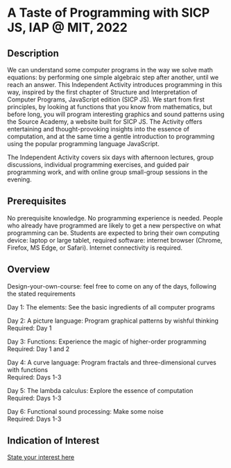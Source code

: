 # A Taste of Programming with SICP JS, IAP @ MIT, 2022

## Description

We can understand some computer programs in the way we solve math equations: by performing one simple algebraic step after another, until we reach an answer. This Independent Activity introduces programming in this way, inspired by the first chapter of Structure and Interpretation of Computer Programs, JavaScript edition (SICP JS). We start from first principles, by looking at functions that you know from mathematics, but before long, you will program interesting graphics and sound patterns using the Source Academy, a website built for SICP JS. The Activity offers entertaining and thought-provoking insights into the essence of computation, and at the same time a gentle introduction to programming using the popular programming language JavaScript.

The Independent Activity covers six days with afternoon lectures, group discussions, individual programming exercises, and guided pair programming work, and with online group small-group sessions in the evening.

## Prerequisites

No prerequisite knowledge. No programming experience is needed. People who already have programmed are likely to get a new perspective on what programming can be. Students are expected to bring their own computing device: laptop or large tablet, required software: internet browser (Chrome, Firefox, MS Edge, or Safari). Internet connectivity is required.

## Overview

Design-your-own-course: feel free to come on any of the days, following the stated requirements

Day 1: The elements: See the basic ingredients of all computer programs

Day 2: A picture language: Program graphical patterns by wishful thinking  
Required: Day 1

Day 3: Functions: Experience the magic of higher-order programming  
Required: Day 1 and 2

Day 4: A curve language: Program fractals and three-dimensional curves with functions  
Required: Days 1-3

Day 5: The lambda calculus: Explore the essence of computation  
Required: Days 1-3

Day 6: Functional sound processing: Make some noise  
Required: Days 1-3

## Indication of Interest

[State your interest here](https://forms.gle/N6rmHL2qukPpm5tA6)